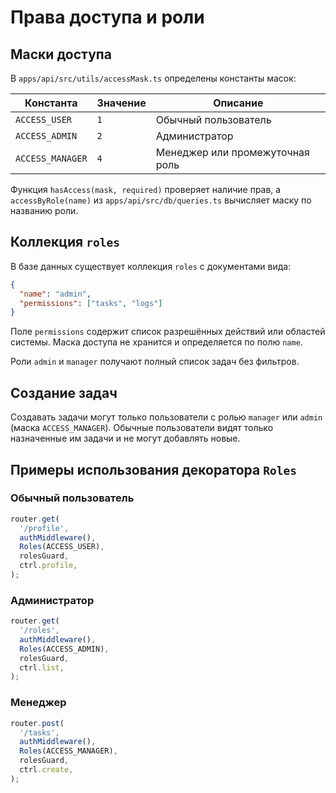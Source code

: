 <!-- Назначение файла: описание масок доступа, коллекции roles и разрешений. -->

# Права доступа и роли

## Маски доступа

В `apps/api/src/utils/accessMask.ts` определены константы масок:

| Константа        | Значение | Описание                        |
| ---------------- | -------- | ------------------------------- |
| `ACCESS_USER`    | `1`      | Обычный пользователь            |
| `ACCESS_ADMIN`   | `2`      | Администратор                   |
| `ACCESS_MANAGER` | `4`      | Менеджер или промежуточная роль |

Функция `hasAccess(mask, required)` проверяет наличие прав, а `accessByRole(name)` из `apps/api/src/db/queries.ts` вычисляет маску по названию роли.

## Коллекция `roles`

В базе данных существует коллекция `roles` с документами вида:

```json
{
  "name": "admin",
  "permissions": ["tasks", "logs"]
}
```

Поле `permissions` содержит список разрешённых действий или областей системы. Маска доступа не хранится и определяется по полю `name`.

Роли `admin` и `manager` получают полный список задач без фильтров.

## Создание задач

Создавать задачи могут только пользователи с ролью `manager` или `admin`
(маска `ACCESS_MANAGER`). Обычные пользователи видят только назначенные им
задачи и не могут добавлять новые.

## Примеры использования декоратора `Roles`

### Обычный пользователь

```ts
router.get(
  '/profile',
  authMiddleware(),
  Roles(ACCESS_USER),
  rolesGuard,
  ctrl.profile,
);
```

### Администратор

```ts
router.get(
  '/roles',
  authMiddleware(),
  Roles(ACCESS_ADMIN),
  rolesGuard,
  ctrl.list,
);
```

### Менеджер

```ts
router.post(
  '/tasks',
  authMiddleware(),
  Roles(ACCESS_MANAGER),
  rolesGuard,
  ctrl.create,
);
```
